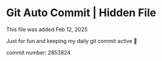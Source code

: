 # Git Auto Commit | Hidden File

This file was added Feb 12, 2025

Just for fun and keeping my daily git commit active 🤪

commit number: 2853824
